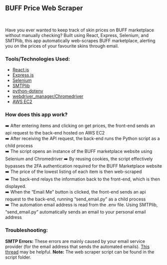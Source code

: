 <h2>BUFF Price Web Scraper</h2></br>

Have you ever wanted to keep track of skin prices on BUFF marketplace without manually checking? Built using React, Express, Selenium, and SMTPlib, this app automatically web-scrapes BUFF marketplace, alerting you on the prices of your favourite skins through email. <br>


### Tools/Technologies Used: <br/>
<ul>
  <li><a href="https://react.dev/">React.js</a></li>
  <li><a href="https://expressjs.com/">Express.js</a></li>
  <li><a href="https://www.selenium.dev/">Selenium</a></li>
  <li><a href="https://docs.python.org/3/library/smtplib.html">SMTPlib</a></li>
  <li><a href="https://pypi.org/project/python-dotenv/">python-dotenv</a></li>
  <li><a href="https://pypi.org/project/webdriver-manager/">webdriver_manager/Chromedriver</a></li>
  <li><a href="https://aws.amazon.com/ec2/">AWS EC2</a></li>
</ul>

### How does this app work?<br />

➡️ After entering items and clicking on get prices, the front-end sends an api request to the back-end hosted on AWS EC2<br />
➡️ After receiving the API request, the back-end runs the Python script as a child process<br />
➡️ The script opens an instance of the BUFF marketplace website using Selenium and Chromedriver ➡️ By reusing cookies, the script effectively bypasses the 2FA authentication required for the BUFF Marketplace website<br />
➡️ The price of the lowest listing of each item is then web-scraped<br />
➡️ The back-end relays the information back to the front-end, which is then displayed.<br />
➡️ When the “Email Me” button is clicked, the front-end sends an api request to the back-end, running “send_email.py” as a child process<br />
➡️ The automation email address is read from the .env file. Using SMTPlib, “send_email.py” automatically sends an email to your personal email address<br />




### Troubleshooting: <br>
**SMTP Errors:** These errors are mainly caused by your email service provider (for the email address that sends the automated emails). <a href="https://stackoverflow.com/questions/38602682/smtplib-smtpauthenticationerror-535-5-7-3-authentication-unsuccessful">This thread</a> may be helpful. 
**Note:** The web scraper script can be found in the script folder.
